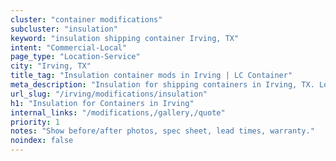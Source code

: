 ```yaml
---
cluster: "container modifications"
subcluster: "insulation"
keyword: "insulation shipping container Irving, TX"
intent: "Commercial-Local"
page_type: "Location-Service"
city: "Irving, TX"
title_tag: "Insulation container mods in Irving | LC Container"
meta_description: "Insulation for shipping containers in Irving, TX. Local fabrication & pro install. LC Container — Since 2003. Get a quote."
url_slug: "/irving/modifications/insulation"
h1: "Insulation for Containers in Irving"
internal_links: "/modifications,/gallery,/quote"
priority: 1
notes: "Show before/after photos, spec sheet, lead times, warranty."
noindex: false
---
```


<!-- TODO: Add unique city/inventory copy, images, and internal links here. -->
